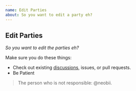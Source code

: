 ```yaml
---
name: Edit Parties
about: So you want to edit a party eh?
---
```

## Edit Parties

*So you want to edit the parties eh?*

Make sure you do these things:

* Check out existing [discussions](https://github.com/Shielkwamm/shielkwamm-state/discussions/categories/parties), issues, or pull requests.
* Be Patient

> The person who is not responsible: @neobii.